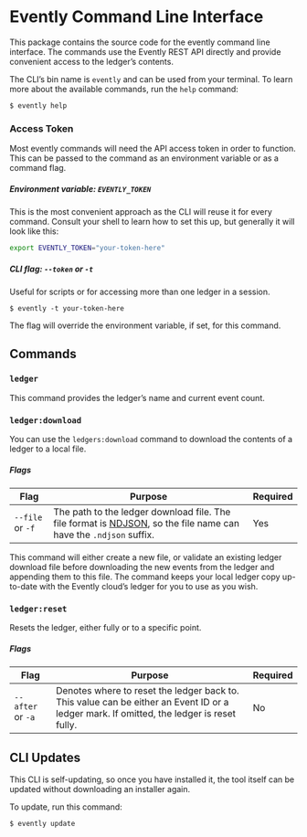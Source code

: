Evently Command Line Interface
=================

This package contains the source code for the evently command line interface. The commands use the Evently REST API directly and provide convenient access to the ledger’s contents.

The CLI’s bin name is `evently` and can be used from your terminal. To learn more about the available commands, run the `help` command:

```shell
$ evently help
```

### Access Token

Most evently commands will need the API access token in order to function. This can be passed to the command as an environment variable or as a command flag.

##### Environment variable: `EVENTLY_TOKEN`

This is the most convenient approach as the CLI will reuse it for every command. Consult your shell to learn how to set this up, but generally it will look like this:

```sh
export EVENTLY_TOKEN="your-token-here"
```

##### CLI flag: `--token` or `-t`

Useful for scripts or for accessing more than one ledger in a session.

`$ evently -t your-token-here`

The flag will override the environment variable, if set, for this command.

## Commands

### `ledger`

This command provides the ledger’s name and current event count. 

### `ledger:download`

You can use the `ledgers:download` command to download the contents of a ledger to a local file.

##### Flags

| Flag             | Purpose                                                                                                                               | Required |
|------------------|---------------------------------------------------------------------------------------------------------------------------------------|----------|
| `--file` or `-f` | The path to the ledger download file. The file format is [NDJSON](http://ndjson.org), so the file name can have the `.ndjson` suffix. | Yes      |

This command will either create a new file, or validate an existing ledger download file before downloading the new events from the ledger and appending them to this file. The command keeps your local ledger copy up-to-date with the Evently cloud’s ledger for you to use as you wish.

### `ledger:reset`

Resets the ledger, either fully or to a specific point.

##### Flags

| Flag              | Purpose                                                                                                                                  | Required |
|-------------------|------------------------------------------------------------------------------------------------------------------------------------------|----------|
| `--after` or `-a` | Denotes where to reset the ledger back to. This value can be either an Event ID or a ledger mark. If omitted, the ledger is reset fully. | No       |

## CLI Updates

This CLI is self-updating, so once you have installed it, the tool itself can be updated without downloading an installer again.

To update, run this command:

`$ evently update`
